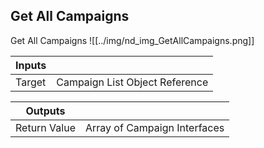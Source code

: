 ## Get All Campaigns
Get All Campaigns
![[../img/nd_img_GetAllCampaigns.png]]

|Inputs||
|--|--|
| Target | Campaign List Object Reference |

|Outputs||
|--|--|
| Return Value | Array of Campaign Interfaces |
